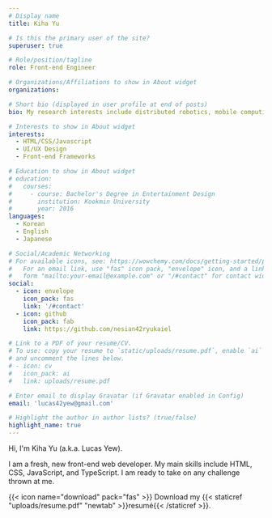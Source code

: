 ```yaml
---
# Display name
title: Kiha Yu

# Is this the primary user of the site?
superuser: true

# Role/position/tagline
role: Front-end Engineer

# Organizations/Affiliations to show in About widget
organizations:

# Short bio (displayed in user profile at end of posts)
bio: My research interests include distributed robotics, mobile computing and programmable matter.

# Interests to show in About widget
interests:
  - HTML/CSS/Javascript
  - UI/UX Design
  - Front-end Frameworks

# Education to show in About widget
# education:
#   courses:
#     - course: Bachelor's Degree in Entertainment Design
#       institution: Kookmin University
#       year: 2016
languages:
  - Korean
  - English
  - Japanese

# Social/Academic Networking
# For available icons, see: https://wowchemy.com/docs/getting-started/page-builder/#icons
#   For an email link, use "fas" icon pack, "envelope" icon, and a link in the
#   form "mailto:your-email@example.com" or "/#contact" for contact widget.
social:
  - icon: envelope
    icon_pack: fas
    link: '/#contact'
  - icon: github
    icon_pack: fab
    link: https://github.com/nesian42ryukaiel

# Link to a PDF of your resume/CV.
# To use: copy your resume to `static/uploads/resume.pdf`, enable `ai` icons in `params.toml`,
# and uncomment the lines below.
# - icon: cv
#   icon_pack: ai
#   link: uploads/resume.pdf

# Enter email to display Gravatar (if Gravatar enabled in Config)
email: 'lucas42yew@gmail.com'

# Highlight the author in author lists? (true/false)
highlight_name: true
---
```


Hi, I'm Kiha Yu (a.k.a. Lucas Yew).

I am a fresh, new front-end web developer. My main skills include HTML, CSS, JavaScript, and TypeScript. I am ready to take on any challenge thrown at me.

{{< icon name="download" pack="fas" >}} Download my {{< staticref "uploads/resume.pdf" "newtab" >}}resumé{{< /staticref >}}.
